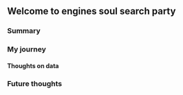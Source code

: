 ﻿## Welcome to engines soul search party

### Summary

### My journey
#### Thoughts on data



### Future thoughts